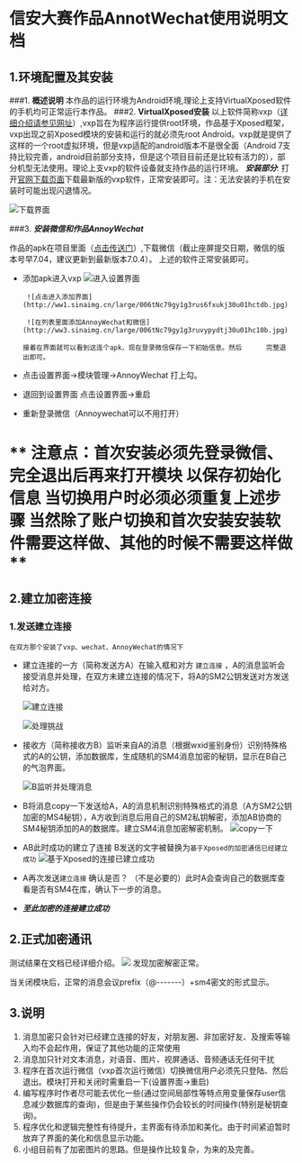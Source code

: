 # 信安大赛作品AnnotWechat使用说明文档
## 1.环境配置及其安装
###1. **概述说明**
本作品的运行环境为Android环境,理论上支持VirtualXposed软件的手机均可正常运行本作品。
###2. **VirtualXposed安装**
以上软件简称vxp（[详细介绍请参见网址](https://vxposed.com/)）,vxp旨在为程序运行提供root环境，作品基于Xposed框架，vxp出现之前Xposed模块的安装和运行的就必须先root Android。vxp就是提供了这样的一个root虚拟环境，但是vxp适配的android版本不是很全面（Android 7支持比较完善，android目前部分支持，但是这个项目目前还是比较有活力的），部分机型无法使用。理论上支vxp的软件设备就支持作品的运行环境。
***安装部分***: 打开[官网下载页面](https://github.com/android-hacker/VirtualXposed/releases/tag/v0.17.3)下载最新版的vxp软件，正常安装即可。注：无法安装的手机在安装时可能出现闪退情况。

![下载界面](http://ww2.sinaimg.cn/large/006tNc79gy1g3ruhirie2j30ty0l3tc6.jpg)
    
###3. ***安装微信和作品AnnoyWechat***

作品的apk在项目里面（[点击传送门](https://github.com/zhaojunchen/xinandasai/tree/master/AnnoyWechat/app/release)）,下载微信（截止座屏提交日期，微信的版本号早7.04，建议更新到最新版本7.0.4）。 上述的软件正常安装即可。
   
    
- 添加apk进入vxp
    ![进入设置界面](http://ww2.sinaimg.cn/large/006tNc79gy1g3ruqss2q5j30u01hcadq.jpg)
        
       ![点击进入添加界面](http://ww1.sinaimg.cn/large/006tNc79gy1g3rus6fxukj30u01hctdb.jpg)
       
       ![在列表里面添加AnnoyWechat和微信](http://ww3.sinaimg.cn/large/006tNc79gy1g3ruvypydtj30u01hc10b.jpg)
       
      
    ``` 
    接着在界面就可以看到这连个apk，现在登录微信保存一下初始信息。然后      完整退出即可。
    ```
        
 - 点击设置界面->模块管理->AnnoyWechat   打上勾。
 - 退回到设置界面  点击设置界面->重启
 - 重新登录微信（Annoywechat可以不用打开）
     
#      ** 注意点：首次安装必须先登录微信、完全退出后再来打开模块 以保存初始化信息 当切换用户时必须必须重复上述步骤  当然除了账户切换和首次安装安装软件需要这样做、其他的时候不需要这样做**

## 2.建立加密连接
### 1.发送建立连接
`在双方那个安装了vxp、wechat、AnnoyWechat的情况下`
- 建立连接的一方（简称发送方A）在输入框和对方 `建立连接` ，A的消息监听会接受消息并处理，在双方未建立连接的情况下，将A的SM2公钥发送对方发送给对方。

    ![建立连接](http://ww2.sinaimg.cn/large/006tNc79gy1g3rvpeaspzj30c00gw411.jpg)
    
    ![处理挑战](http://ww1.sinaimg.cn/large/006tNc79gy1g3rvrz065nj30ch0cp0w6.jpg)
    
    
    


- 接收方（简称接收方B）监听来自A的消息（根据wxid鉴别身份）识别特殊格式的A的公钥，添加数据库，生成随机的SM4消息加密的秘钥，显示在B自己的气泡界面。

  ![B监听并处理消息](http://ww3.sinaimg.cn/large/006tNc79gy1g3rvz5qtobj30b90jamzg.jpg)

 
- B将消息copy一下发送给A，A的消息机制识别特殊格式的消息（A方SM2公钥加密的MS4秘钥），A方收到消息后用自己的SM2私钥解密，添加AB协商的SM4秘钥添加的A的数据库。建立SM4消息加密解密机制。
  ![copy一下](http://ww4.sinaimg.cn/large/006tNc79gy1g3rw1jdiwhj30ag0i3af6.jpg)
  
- AB此时成功的建立了连接  B发送的文字被替换为`基于Xposed的加密通信已经建立成功`
![基于Xposed的连接已建立成功](http://ww4.sinaimg.cn/large/006tNc79gy1g3rw56dzwjj30c609qq5w.jpg)

- A再次发送`建立连接` 确认是否？  （不是必要的）此时A会查询自己的数据库查看是否有SM4在库，确认下一步的消息。

- ***至此加密的连接建立成功***

## 2.正式加密通讯
测试结果在文档已经详细介绍。
![](http://ww3.sinaimg.cn/large/006tNc79gy1g3rw9s23dfj30u01hcq9x.jpg) 发现加密解密正常。

当关闭模块后，正常的消息会议prefix（@-------）+sm4密文的形式显示。
## 3.说明
1. 消息加密只会针对已经建立连接的好友，对朋友圈、非加密好友、及搜索等输入均不会起作用，保证了其他功能的正常使用
2. 消息加只针对文本消息，对语音、图片、视屏通话、音频通话无任何干扰
3. 程序在首次运行微信（vxp首次运行微信）切换微信用户必须先只登陆、然后退出。模块打开和关闭时需重启一下(设置界面->重启)
4. 编写程序时作者尽可能去优化一些(通过空间局部性等特点用变量保存user信息减少数据库的查询)，但是由于某些操作仍会较长的时间操作(特别是秘钥查询)。
5. 程序优化和逻辑完整性有待提升，主界面有待添加和美化。由于时间紧迫暂时放弃了界面的美化和信息显示功能。
6. 小组目前有了加密图片的思路。但是操作比较复杂，为来的及完善。








    
    
    
    
    
    
    

    
